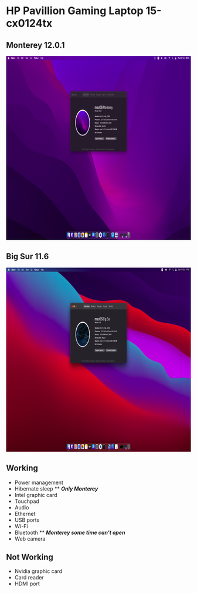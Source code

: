 # HP Pavillion Gaming Laptop 15-cx0124tx

## Monterey 12.0.1
 
<p align="center">
<img src="./art/img2.png" height="500"/>
</p>

## Big Sur 11.6
 
<p align="center">
<img src="./art/img1.png" height="500"/>
</p>

## Working
- Power management
- Hibernate sleep ** __*Only Monterey*__
- Intel graphic card
- Touchpad
- Audio
- Ethernet
- USB ports
- Wi-Fi
- Bluetooth ** __*Monterey some time can't open*__
- Web camera

## Not Working
- Nvidia graphic card
- Card reader
- HDMI port

